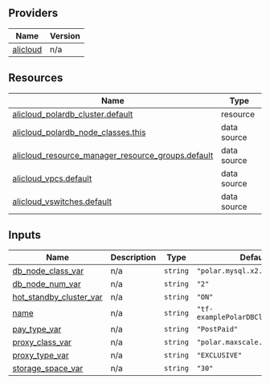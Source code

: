 <!-- BEGIN_TF_DOCS -->
## Providers

| Name | Version |
|------|---------|
| <a name="provider_alicloud"></a> [alicloud](#provider\_alicloud) | n/a |

## Resources

| Name | Type |
|------|------|
| [alicloud_polardb_cluster.default](https://registry.terraform.io/providers/hashicorp/alicloud/latest/docs/resources/polardb_cluster) | resource |
| [alicloud_polardb_node_classes.this](https://registry.terraform.io/providers/hashicorp/alicloud/latest/docs/data-sources/polardb_node_classes) | data source |
| [alicloud_resource_manager_resource_groups.default](https://registry.terraform.io/providers/hashicorp/alicloud/latest/docs/data-sources/resource_manager_resource_groups) | data source |
| [alicloud_vpcs.default](https://registry.terraform.io/providers/hashicorp/alicloud/latest/docs/data-sources/vpcs) | data source |
| [alicloud_vswitches.default](https://registry.terraform.io/providers/hashicorp/alicloud/latest/docs/data-sources/vswitches) | data source |

## Inputs

| Name | Description | Type | Default | Required |
|------|-------------|------|---------|:--------:|
| <a name="input_db_node_class_var"></a> [db\_node\_class\_var](#input\_db\_node\_class\_var) | n/a | `string` | `"polar.mysql.x2.large.c"` | no |
| <a name="input_db_node_num_var"></a> [db\_node\_num\_var](#input\_db\_node\_num\_var) | n/a | `string` | `"2"` | no |
| <a name="input_hot_standby_cluster_var"></a> [hot\_standby\_cluster\_var](#input\_hot\_standby\_cluster\_var) | n/a | `string` | `"ON"` | no |
| <a name="input_name"></a> [name](#input\_name) | n/a | `string` | `"tf-examplePolarDBClusterMult"` | no |
| <a name="input_pay_type_var"></a> [pay\_type\_var](#input\_pay\_type\_var) | n/a | `string` | `"PostPaid"` | no |
| <a name="input_proxy_class_var"></a> [proxy\_class\_var](#input\_proxy\_class\_var) | n/a | `string` | `"polar.maxscale.g2.medium.c"` | no |
| <a name="input_proxy_type_var"></a> [proxy\_type\_var](#input\_proxy\_type\_var) | n/a | `string` | `"EXCLUSIVE"` | no |
| <a name="input_storage_space_var"></a> [storage\_space\_var](#input\_storage\_space\_var) | n/a | `string` | `"30"` | no |
<!-- END_TF_DOCS -->    